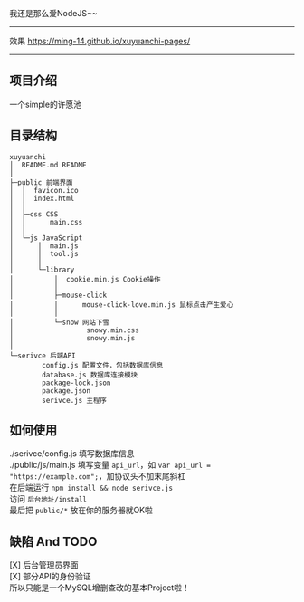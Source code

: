 我还是那么爱NodeJS~~

---
效果 <https://ming-14.github.io/xuyuanchi-pages/>

---
## 项目介绍
一个simple的许愿池

## 目录结构
```
xuyuanchi
│  README.md README
│
├─public 前端界面
│  │  favicon.ico
│  │  index.html
│  │
│  ├─css CSS
│  │      main.css
│  │
│  └─js JavaScript
│      │  main.js
│      │  tool.js
│      │
│      └─library
│          │  cookie.min.js Cookie操作
│          │
│          ├─mouse-click
│          │      mouse-click-love.min.js 鼠标点击产生爱心
│          │
│          └─snow 网站下雪
│                  snowy.min.css
│                  snowy.min.js
│
└─serivce 后端API
        config.js 配置文件，包括数据库信息
        database.js 数据库连接模块
        package-lock.json 
        package.json
        serivce.js 主程序
```

## 如何使用
./serivce/config.js 填写数据库信息  
./public/js/main.js 填写变量 `api_url`，如 `var api_url = "https://example.com";`，加协议头不加末尾斜杠  
在后端运行 `npm install && node serivce.js`  
访问 `后台地址/install`  
最后把 `public/*` 放在你的服务器就OK啦

## 缺陷 And TODO
[X] 后台管理员界面  
[X] 部分API的身份验证  
所以只能是一个MySQL增删查改的基本Project啦！
